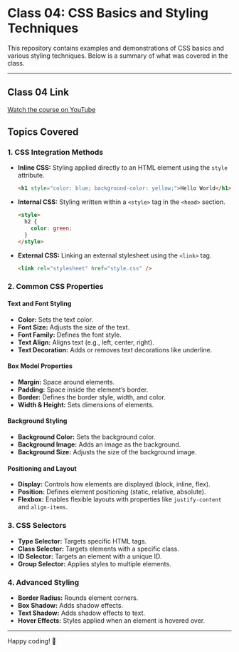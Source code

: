 # Class 04: CSS Basics and Styling Techniques

This repository contains examples and demonstrations of CSS basics and various styling techniques. Below is a summary of what was covered in the class.

---

## Class 04 Link

[Watch the course on YouTube](https://youtu.be/m_dwOxGZoDQ)

## Topics Covered

### 1. CSS Integration Methods

- **Inline CSS:** Styling applied directly to an HTML element using the `style` attribute.

  ```html
  <h1 style="color: blue; background-color: yellow;">Hello World</h1>
  ```

- **Internal CSS:** Styling written within a `<style>` tag in the `<head>` section.

  ```html
  <style>
    h2 {
      color: green;
    }
  </style>
  ```

- **External CSS:** Linking an external stylesheet using the `<link>` tag.

  ```html
  <link rel="stylesheet" href="style.css" />
  ```

### 2. Common CSS Properties

#### Text and Font Styling

- **Color:** Sets the text color.
- **Font Size:** Adjusts the size of the text.
- **Font Family:** Defines the font style.
- **Text Align:** Aligns text (e.g., left, center, right).
- **Text Decoration:** Adds or removes text decorations like underline.

#### Box Model Properties

- **Margin:** Space around elements.
- **Padding:** Space inside the element’s border.
- **Border:** Defines the border style, width, and color.
- **Width & Height:** Sets dimensions of elements.

#### Background Styling

- **Background Color:** Sets the background color.
- **Background Image:** Adds an image as the background.
- **Background Size:** Adjusts the size of the background image.

#### Positioning and Layout

- **Display:** Controls how elements are displayed (block, inline, flex).
- **Position:** Defines element positioning (static, relative, absolute).
- **Flexbox:** Enables flexible layouts with properties like `justify-content` and `align-items`.

### 3. CSS Selectors

- **Type Selector:** Targets specific HTML tags.
- **Class Selector:** Targets elements with a specific class.
- **ID Selector:** Targets an element with a unique ID.
- **Group Selector:** Applies styles to multiple elements.

### 4. Advanced Styling

- **Border Radius:** Rounds element corners.
- **Box Shadow:** Adds shadow effects.
- **Text Shadow:** Adds shadow effects to text.
- **Hover Effects:** Styles applied when an element is hovered over.

---

Happy coding! 🚀
